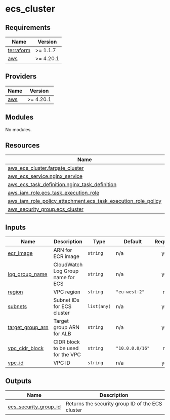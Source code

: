 # ecs_cluster

<!-- BEGINNING OF PRE-COMMIT-TERRAFORM DOCS HOOK -->
## Requirements

| Name | Version |
|------|---------|
| <a name="requirement_terraform"></a> [terraform](#requirement\_terraform) | >= 1.1.7 |
| <a name="requirement_aws"></a> [aws](#requirement\_aws) | >= 4.20.1 |

## Providers

| Name | Version |
|------|---------|
| <a name="provider_aws"></a> [aws](#provider\_aws) | >= 4.20.1 |

## Modules

No modules.

## Resources

| Name | Type |
|------|------|
| [aws_ecs_cluster.fargate_cluster](https://registry.terraform.io/providers/hashicorp/aws/latest/docs/resources/ecs_cluster) | resource |
| [aws_ecs_service.nginx_service](https://registry.terraform.io/providers/hashicorp/aws/latest/docs/resources/ecs_service) | resource |
| [aws_ecs_task_definition.nginx_task_definition](https://registry.terraform.io/providers/hashicorp/aws/latest/docs/resources/ecs_task_definition) | resource |
| [aws_iam_role.ecs_task_execution_role](https://registry.terraform.io/providers/hashicorp/aws/latest/docs/resources/iam_role) | resource |
| [aws_iam_role_policy_attachment.ecs_task_execution_role_policy](https://registry.terraform.io/providers/hashicorp/aws/latest/docs/resources/iam_role_policy_attachment) | resource |
| [aws_security_group.ecs_cluster](https://registry.terraform.io/providers/hashicorp/aws/latest/docs/resources/security_group) | resource |

## Inputs

| Name | Description | Type | Default | Required |
|------|-------------|------|---------|:--------:|
| <a name="input_ecr_image"></a> [ecr\_image](#input\_ecr\_image) | ARN for ECR image | `string` | n/a | yes |
| <a name="input_log_group_name"></a> [log\_group\_name](#input\_log\_group\_name) | CloudWatch Log Group name for ECS | `string` | n/a | yes |
| <a name="input_region"></a> [region](#input\_region) | VPC region | `string` | `"eu-west-2"` | no |
| <a name="input_subnets"></a> [subnets](#input\_subnets) | Subnet IDs for ECS cluster | `list(any)` | n/a | yes |
| <a name="input_target_group_arn"></a> [target\_group\_arn](#input\_target\_group\_arn) | Target group ARN for ALB | `string` | n/a | yes |
| <a name="input_vpc_cidr_block"></a> [vpc\_cidr\_block](#input\_vpc\_cidr\_block) | CIDR block to be used for the VPC | `string` | `"10.0.0.0/16"` | no |
| <a name="input_vpc_id"></a> [vpc\_id](#input\_vpc\_id) | VPC ID | `string` | n/a | yes |

## Outputs

| Name | Description |
|------|-------------|
| <a name="output_ecs_security_group_id"></a> [ecs\_security\_group\_id](#output\_ecs\_security\_group\_id) | Returns the security group ID of the ECS cluster |
<!-- END OF PRE-COMMIT-TERRAFORM DOCS HOOK -->
